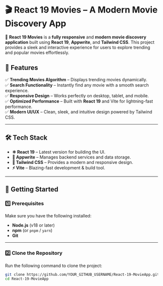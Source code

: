 # 🎬 React 19 Movies – A Modern Movie Discovery App

🚀 **React 19 Movies** is a **fully responsive** and **modern movie discovery application** built using **React 19**, **Appwrite**, and **Tailwind CSS**. This project provides a sleek and interactive experience for users to explore trending and popular movies effortlessly.

## 📌 **Features**

✅ **Trending Movies Algorithm** – Displays trending movies dynamically.  
✅ **Search Functionality** – Instantly find any movie with a smooth search experience.  
✅ **Responsive Design** – Works perfectly on desktop, tablet, and mobile.  
✅ **Optimized Performance** – Built with **React 19** and Vite for lightning-fast performance.  
✅ **Modern UI/UX** – Clean, sleek, and intuitive design powered by Tailwind CSS.

---

## 🛠 **Tech Stack**

- **⚛ React 19** – Latest version for building the UI.
- **📡 Appwrite** – Manages backend services and data storage.
- **🎨 Tailwind CSS** – Provides a modern and responsive design.
- **⚡ Vite** – Blazing-fast development & build tool.

---

## 🚀 **Getting Started**

### **1️⃣ Prerequisites**

Make sure you have the following installed:

- **Node.js** (v18 or later)
- **npm** (or `pnpm` / `yarn`)
- **Git**

---

### **2️⃣ Clone the Repository**

Run the following command to clone the project:

```sh
git clone https://github.com/YOUR_GITHUB_USERNAME/React-19-MovieApp.git
cd React-19-MovieApp
```
